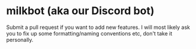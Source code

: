 # milkbot (aka our Discord bot)
Submit a pull request if you want to add new features. I will most likely ask you to fix up some formatting/naming conventions etc, don't take it personally.
